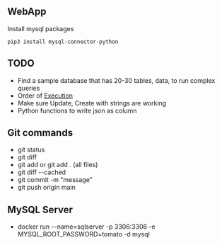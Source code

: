 ## WebApp

Install mysql packages
```
pip3 install mysql-connector-python
```

## TODO
- Find a sample database that has 20-30 tables, data, to run complex queries
- Order of [Execution](https://www.sisense.com/blog/sql-query-order-of-operations) 
- Make sure Update, Create with strings are working
- Python functions to write json as column 

## Git commands
- git status
- git diff
- git add <file-name> or git add . (all files)
- git diff --cached 
- git commit -m "message"
- git push origin main



## MySQL Server

- docker run --name=sqlserver -p 3306:3306 -e MYSQL_ROOT_PASSWORD=tomato -d mysql